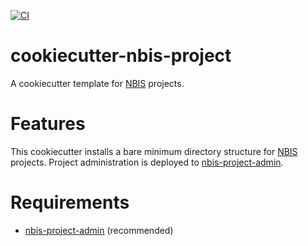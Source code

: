 [![CI](https://github.com/percyfal/cookiecutter-nbis-project/actions/workflows/ci.yml/badge.svg)](https://github.com/percyfal/cookiecutter-nbis-project/actions/workflows/ci.yml)

# cookiecutter-nbis-project

A cookiecutter template for [NBIS](https://nbis.se/) projects.

# Features

This cookiecutter installs a bare minimum directory structure for
[NBIS](https://nbis.se/) projects. Project administration is deployed
to
[nbis-project-admin](https://github.com/percyfal/nbis-project-admin).

# Requirements

- [nbis-project-admin](https://github.com/percyfal/nbis-project-admin)
  (recommended)

